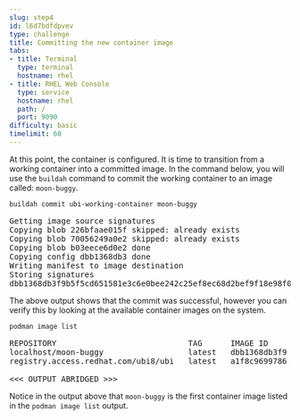 ```yaml
---
slug: step4
id: l6d7bdfdpvev
type: challenge
title: Committing the new container image
tabs:
- title: Terminal
  type: terminal
  hostname: rhel
- title: RHEL Web Console
  type: service
  hostname: rhel
  path: /
  port: 9090
difficulty: basic
timelimit: 60
---
```

At this point, the container is configured.  It is time to transition from a
working container into a committed image.  In the command below, you will use
the `buildah` command to commit the working container to an image called:
`moon-buggy`.

```bash
buildah commit ubi-working-container moon-buggy
```

<pre class="file">
Getting image source signatures
Copying blob 226bfaae015f skipped: already exists
Copying blob 70056249a0e2 skipped: already exists
Copying blob b03eece6d0e2 done
Copying config dbb1368db3 done
Writing manifest to image destination
Storing signatures
dbb1368db3f9b5f5cd651581e3c6e0bee242c25ef8ec68d2bef9f18e98f05209
</pre>

The above output shows that the commit was successful, however you can verify
this by looking at the available container images on the system.

```bash
podman image list
```

<pre class="file">
REPOSITORY                            TAG      IMAGE ID       CREATED          SIZE
localhost/moon-buggy                  latest   dbb1368db3f9   15 seconds ago   335 MB
registry.access.redhat.com/ubi8/ubi   latest   a1f8c9699786   4 weeks ago      211 MB

<<< OUTPUT ABRIDGED >>>
</pre>

Notice in the output above that `moon-buggy` is the first container image
listed in the `podman image list` output.
